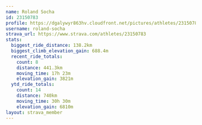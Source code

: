 ```yaml
---
name: Roland Socha
id: 23150783
profile: https://dgalywyr863hv.cloudfront.net/pictures/athletes/23150783/14745672/4/large.jpg
username: roland-socha
strava_url: https://www.strava.com/athletes/23150783
stats:
  biggest_ride_distance: 138.2km
  biggest_climb_elevation_gain: 688.4m
  recent_ride_totals:
    count: 8
    distance: 441.3km
    moving_time: 17h 23m
    elevation_gain: 3821m
  ytd_ride_totals:
    count: 14
    distance: 740km
    moving_time: 30h 30m
    elevation_gain: 6810m
layout: strava_member
--- 
```

